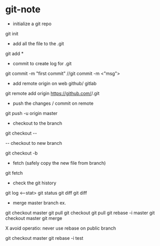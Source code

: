 # git-note

- initialize a git repo

git init

- add all the file to the .git

git add *

- commit to create log for .git

git commit -m "first commit"
//git commit -m <"msg">

- add remote origin on web github/ gitlab

git remote add origin https://github.com/<username>/<project-name>.git

- push the changes / commit on remote 

git push -u origin master

- checkout to the branch

git checkout <branchname> -- <filename>
  
-- checkout to new branch

git checkout -b <new branch> <src branch>

- fetch (safely copy the new file from branch)

git fetch <branch>

- check the git history

git log <--stat> <commit-id>
git status <commit-id>
git diff <commit-id> <commit-id>
git diff <branch name>

- merge master branch ex.

git checkout master
git pull
git checkout <test>
git pull
git rebase -i master
git checkout master
git merge <test>
  
X avoid operatio: never use rebase on public branch 

git checkout master
git rebase -i test

